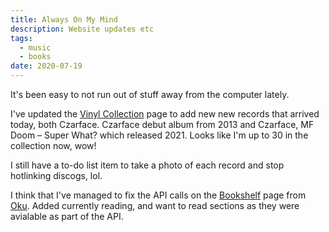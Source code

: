 ```yaml
---
title: Always On My Mind
description: Website updates etc
tags:
  - music
  - books
date: 2020-07-19
---
```


It's been easy to not run out of stuff away from the computer lately.

I've updated the [Vinyl Collection](/recordshelf/) page to add new new records that arrived today, both Czarface. Czarface debut album from 2013 and Czarface, MF Doom – Super What? which released 2021. Looks like I'm up to 30 in the collection now, wow!

I still have a to-do list item to take a photo of each record and stop hotlinking discogs, lol.

I think that I've managed to fix the API calls on the [Bookshelf](/bookshelf/) page from [Oku](https://oku.club). Added currently reading, and want to read sections as they were avialable as part of the API. 